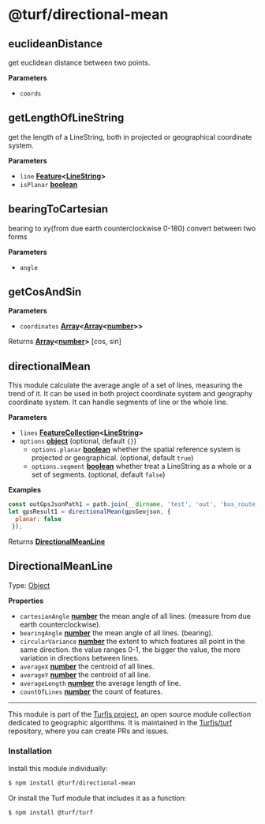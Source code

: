 # @turf/directional-mean

<!-- Generated by documentation.js. Update this documentation by updating the source code. -->

## euclideanDistance

get euclidean distance between two points.

**Parameters**

-   `coords`  

## getLengthOfLineString

get the length of a LineString, both in projected or geographical coordinate system.

**Parameters**

-   `line` **[Feature](https://tools.ietf.org/html/rfc7946#section-3.2)&lt;[LineString](https://tools.ietf.org/html/rfc7946#section-3.1.4)>** 
-   `isPlanar` **[boolean](https://developer.mozilla.org/docs/Web/JavaScript/Reference/Global_Objects/Boolean)** 

## bearingToCartesian

bearing to xy(from due earth counterclockwise 0-180)
convert between two forms

**Parameters**

-   `angle`  

## getCosAndSin

**Parameters**

-   `coordinates` **[Array](https://developer.mozilla.org/docs/Web/JavaScript/Reference/Global_Objects/Array)&lt;[Array](https://developer.mozilla.org/docs/Web/JavaScript/Reference/Global_Objects/Array)&lt;[number](https://developer.mozilla.org/docs/Web/JavaScript/Reference/Global_Objects/Number)>>** 

Returns **[Array](https://developer.mozilla.org/docs/Web/JavaScript/Reference/Global_Objects/Array)&lt;[number](https://developer.mozilla.org/docs/Web/JavaScript/Reference/Global_Objects/Number)>** [cos, sin]

## directionalMean

This module calculate the average angle of a set of lines, measuring the trend of it.
It can be used in both project coordinate system and geography coordinate system.
It can handle segments of line or the whole line.

**Parameters**

-   `lines` **[FeatureCollection](https://tools.ietf.org/html/rfc7946#section-3.3)&lt;[LineString](https://tools.ietf.org/html/rfc7946#section-3.1.4)>** 
-   `options` **[object](https://developer.mozilla.org/docs/Web/JavaScript/Reference/Global_Objects/Object)**  (optional, default `{}`)
    -   `options.planar` **[boolean](https://developer.mozilla.org/docs/Web/JavaScript/Reference/Global_Objects/Boolean)** whether the spatial reference system is projected or geographical. (optional, default `true`)
    -   `options.segment` **[boolean](https://developer.mozilla.org/docs/Web/JavaScript/Reference/Global_Objects/Boolean)** whether treat a LineString as a whole or a set of segments. (optional, default `false`)

**Examples**

```javascript
const outGpsJsonPath1 = path.join(__dirname, 'test', 'out', 'bus_route_gps1.json');
let gpsResult1 = directionalMean(gpsGeojson, {
  planar: false
 });
```

Returns **[DirectionalMeanLine](#directionalmeanline)** 

## DirectionalMeanLine

Type: [Object](https://developer.mozilla.org/docs/Web/JavaScript/Reference/Global_Objects/Object)

**Properties**

-   `cartesianAngle` **[number](https://developer.mozilla.org/docs/Web/JavaScript/Reference/Global_Objects/Number)** the mean angle of all lines. (measure from due earth counterclockwise).
-   `bearingAngle` **[number](https://developer.mozilla.org/docs/Web/JavaScript/Reference/Global_Objects/Number)** the mean angle of all lines. (bearing).
-   `circularVariance` **[number](https://developer.mozilla.org/docs/Web/JavaScript/Reference/Global_Objects/Number)** the extent to which features all point in the same direction.
     the value ranges 0-1, the bigger the value, the more variation in directions between lines.
-   `averageX` **[number](https://developer.mozilla.org/docs/Web/JavaScript/Reference/Global_Objects/Number)** the centroid of all lines.
-   `averageY` **[number](https://developer.mozilla.org/docs/Web/JavaScript/Reference/Global_Objects/Number)** the centroid of all line.
-   `averageLength` **[number](https://developer.mozilla.org/docs/Web/JavaScript/Reference/Global_Objects/Number)** the average length of line.
-   `countOfLines` **[number](https://developer.mozilla.org/docs/Web/JavaScript/Reference/Global_Objects/Number)** the count of features.

<!-- This file is automatically generated. Please don't edit it directly:
if you find an error, edit the source file (likely index.js), and re-run
./scripts/generate-readmes in the turf project. -->

---

This module is part of the [Turfjs project](http://turfjs.org/), an open source
module collection dedicated to geographic algorithms. It is maintained in the
[Turfjs/turf](https://github.com/Turfjs/turf) repository, where you can create
PRs and issues.

### Installation

Install this module individually:

```sh
$ npm install @turf/directional-mean
```

Or install the Turf module that includes it as a function:

```sh
$ npm install @turf/turf
```
